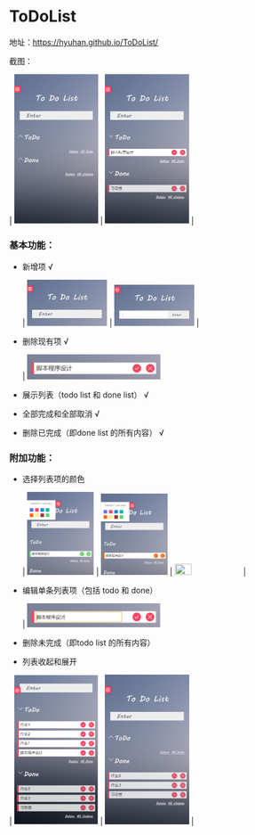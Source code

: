 # ToDoList

地址：https://hyuhan.github.io/ToDoList/

截图：

| <img src="https://github.com/Hyuhan/ToDoList/blob/master/screenshot/0.png" width="30%" height="30%"> | <img src="https://github.com/Hyuhan/ToDoList/blob/master/screenshot/00.png" width="30%" height="30%"> |



### 基本功能：

- 新增项 √

  | <img src="https://github.com/Hyuhan/ToDoList/blob/master/screenshot/11.png" width="30%" height="30%"> | <img src="https://github.com/Hyuhan/ToDoList/blob/master/screenshot/12.png" width="30%" height="30%"> |

  

- 删除现有项 √

  | <img src="https://github.com/Hyuhan/ToDoList/blob/master/screenshot/31.png" width="50%" height="50%">

  

- 展示列表（todo list 和 done list） √

  

- 全部完成和全部取消 √

  

- 删除已完成（即done list 的所有内容） √



### 附加功能：

- 选择列表项的颜色 

  | <img src="https://github.com/Hyuhan/ToDoList/blob/master/screenshot/1.png" width="25%" height="25%"> | <img src="https://github.com/Hyuhan/ToDoList/blob/master/screenshot/2.png" width="25%" height="25%"> | <img src="./screenshot/3.pnghttps://github.com/Hyuhan/ToDoList/blob/master/screenshot/3.png" width="25%" height="25%"> |

  

- 编辑单条列表项（包括 todo 和 done）

  | <img src="https://github.com/Hyuhan/ToDoList/blob/master/screenshot/41.png" width="50%" height="50%">

  

- 删除未完成（即todo list 的所有内容）

  

- 列表收起和展开

| <img src="https://github.com/Hyuhan/ToDoList/blob/master/screenshot/51.png" width="30%" height="30%"> | <img src="https://github.com/Hyuhan/ToDoList/blob/master/screenshot/52.png" width="30%" height="30%"> |

















